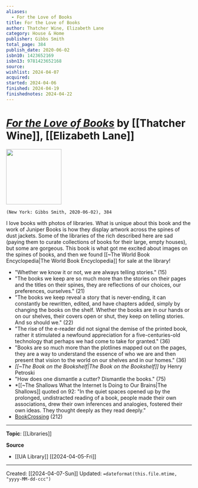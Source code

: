 ```yaml
---
aliases:
  - For the Love of Books
title: For the Love of Books
author: Thatcher Wine, Elizabeth Lane
category: House & Home
publisher: Gibbs Smith
total_page: 384
publish_date: 2020-06-02
isbn10: 1423652169
isbn13: 9781423652168
source: 
wishlist: 2024-04-07
acquired: 
started: 2024-04-06
finished: 2024-04-19
finishednotes: 2024-04-22
---
```

# *[For the Love of Books]()* by [[Thatcher Wine]], [[Elizabeth Lane]]

<img src="http://books.google.com/books/content?id=xdHoDwAAQBAJ&printsec=frontcover&img=1&zoom=1&edge=curl&source=gbs_api" width=150>

`(New York: Gibbs Smith, 2020-06-02), 384`

I love books with photos of libraries. What is unique about this book and the work of Juniper Books is how they display artwork across the spines of dust jackets. Some of the libraries of the rich described here are sad (paying them to curate collections of books for their large, empty houses), but some are gorgeous. This book is what got me excited about images on the spines of books, and then we found [[~The World Book Encyclopedia|The World Book Encyclopedia]] for sale at the library!


- "Whether we know it or not, we are always telling stories." (15)
- "The books we keep are so much more than the stories on their pages and the titles on their spines, they are reflections of our choices, our preferences, ourselves." (21)
- "The books we keep reveal a story that is never-ending, it can constantly be rewritten, edited, and have chapters added, simply by changing the books on the shelf. Whether the books are in our hands or on our shelves, their covers open or shut, they keep on telling stories. And so should we." (22)
- "The rise of the e-reader did not signal the demise of the printed book, rather it stimulated a newfound appreciation for a five-centuries-old technology that perhaps we had come to take for granted." (36)
- "Books are so much more than the plotlines mapped out on the pages, they are a way to understand the essence of who we are and then present that vision to the world on our shelves and in our homes." (36)
- *[[~The Book on the Bookshelf|The Book on the Bookshelf]]* by Henry Petroski
- "How does one dismantle a cutter? Dismantle the books." (75)
- *[[~The Shallows What the Internet Is Doing to Our Brains|The Shallows]] quoted on 92: "In the quiet spaces opened up by the prolonged, undistracted reading of a book, people made their own associations, drew their own inferences and analogies, fostered their own ideas. They thought deeply as they read deeply."
- [BookCrossing](https://bookcrossing.com/) (212)

--- 
**Topic**: [[Libraries]]

**Source**
- [[UA Library]] [[2024-04-05-Fri]]

---
Created: [[2024-04-07-Sun]]
Updated: `=dateformat(this.file.mtime, "yyyy-MM-dd-ccc")`